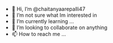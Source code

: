 - 👋 Hi, I’m @chaitanyaarepalli47
- 👀 I’m not sure what Im interested in
- 🌱 I’m currently learning ...
- 💞️ I’m looking to collaborate on anything
- 📫 How to reach me ...

<!---
chaitanyaarepalli47/chaitanyaarepalli47 is a ✨ special ✨ repository because its `README.md` (this file) appears on your GitHub profile.
You can click the Preview link to take a look at your changes.
--->
